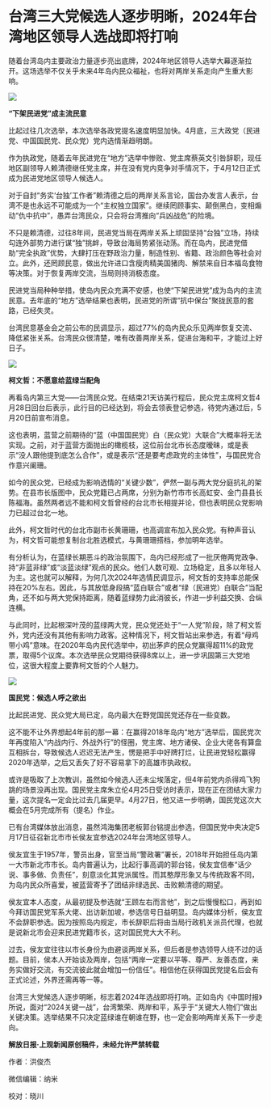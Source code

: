 # 台湾三大党候选人逐步明晰，2024年台湾地区领导人选战即将打响

随着台湾岛内主要政治力量逐步亮出底牌，2024年地区领导人选举大幕逐渐拉开。这场选举不仅关乎未来4年岛内民众福祉，也将对两岸关系走向产生重大影响。

![](https://inews.gtimg.com/newsapp_bt/0/15787034940/1000)

**“下架民进党”成主流民意**

比起过往几次选举，本次选举各政党提名速度明显加快。4月底，三大政党（民进党、中国国民党、民众党）党内选情渐趋明朗。

作为执政党，随着去年民进党在“地方”选举中惨败、党主席蔡英文引咎辞职，现任地区副领导人赖清德继任党主席，并在没有党内竞争对手情况下，于4月12日正式成为民进党地区领导人候选人。

对于自封“务实‘台独’工作者”赖清德之后的两岸关系言论，国台办发言人表示，台湾不是也永远不可能成为一个“主权独立国家”。继续罔顾事实、颠倒黑白，变相煽动“仇中抗中”，愚弄台湾民众，只会将台湾推向“兵凶战危”的险境。

不只是赖清德，过往8年间，民进党当局在两岸关系上顽固坚持“台独”立场，持续勾连外部势力进行谋“独”挑衅，导致台海局势紧张动荡。而在岛内，民进党借助“完全执政”优势，大肆打压在野政治力量，制造性别、省籍、政治颜色等社会对立。此外，还罔顾民意，做出允许进口含瘦肉精美国猪肉、解禁来自日本福岛食物等决策。对于恢复两岸交流，当局则持消极态度。

民进党当局种种举措，使岛内民众充满不安感，也使“下架民进党”成为岛内的主流民意。去年底的“地方”选举结果也表明，民进党的所谓“抗中保台”聚拢民意的套路，已经失灵。

台湾民意基金会之前公布的民调显示，超过77%的岛内民众乐见两岸恢复交流、降低紧张关系。台湾民众很清楚，唯有改善两岸关系，促进台海和平，才能过上好日子。

![](https://inews.gtimg.com/newsapp_bt/0/15787034941/1000)

**柯文哲：不愿意给蓝绿当配角**

再看岛内第三大党——台湾民众党。在结束21天访美行程后，民众党主席柯文哲4月28日回台后表示，此行目的已经达到，将会去领表登记参选，待党内通过后，5月20日前宣布消息。

这也表明，蓝营之前期待的“蓝（中国国民党）白（民众党）大联合”大概率将无法实现。之前，对于蓝营方面抛出的橄榄枝，这位前台北市长态度暧昧，或是表示“没人跟他提到底怎么合作”，或是表示“还是要考虑政党的主体性”，与国民党合作意兴阑珊。

如今的民众党，已经成为影响选情的“关键少数”，俨然一副与两大党分庭抗礼的架势。在县市长版图中，民众党籍已占两席，分别为新竹市市长高虹安、金门县县长陈福海。虽然两者远不能和柯文哲曾经的台北市长相提并论，但也表明民众党影响力已超过台北一地。

此外，柯文哲时代的台北市副市长黄珊珊，也高调宣布加入民众党。有种声音认为，柯文哲可能想复制台北胜选模式，与黄珊珊搭档，参加明年选举。

有分析认为，在蓝绿长期恶斗的政治氛围下，岛内已经形成了一批厌倦两党政争、持“非蓝非绿”或“淡蓝淡绿”观点的民众。他们人数可观、立场稳定，且多以年轻人为主。这也就可以解释，为何几次2024年选情民调显示，柯文哲的支持率总能保持在20%左右。因此，与其放低身段搞“蓝白联合”或者“绿（民进党）白联合”当配角，还不如与两大党保持距离，随着蓝绿势力此消彼长，作进一步利益交换、合纵连横。

与此同时，比起根深叶茂的蓝绿两大党，民众党还处于“一人党”阶段，除了柯文哲外，党内还没有其他有影响力政客。这种情况下，柯文哲站出来参选，有着“母鸡带小鸡”意味。在2020年岛内民代选举中，初出茅庐的民众党赢得超11%的政党票，取得5个议席。本次选举民众党期待获得8席以上，进一步巩固第三大党地位，这很大程度上要靠柯文哲的个人魅力。

![](https://inews.gtimg.com/newsapp_bt/0/15787034943/1000)

**国民党：候选人呼之欲出**

比起民进党、民众党大局已定，岛内最大在野党国民党还存在一些变数。

这不能不让外界想起4年前的那一幕：在赢得2018年岛内“地方”选举后，国民党次年再度陷入“内战内行、外战外行”的怪圈，党主席、地方诸侯、企业大佬各有算盘互相拆台，导致候选人迟迟无法产生，愣是把手中好牌打烂，让民进党轻松赢得2020年选举，之后又丢失了好不容易拿下的高雄市执政权。

或许是吸取了上次教训，虽然如今候选人还未尘埃落定，但4年前党内杀得鸡飞狗跳的场景没再出现。国民党主席朱立伦4月25日受访时表示，现在正在团结大家力量，这次提名一定会比过去几届更早。4月27日，他又进一步明确，国民党这次大概会在5月完成所有（提名）作业。

已有台湾媒体放出消息，虽然鸿海集团老板郭台铭提出参选，但国民党中央决定5月17日征召新北市市长侯友宜参选2024年台湾地区领导人。

侯友宜生于1957年，警员出身，官至当局“警政署”署长，2018年开始担任岛内第一大市新北市市长。岛内普遍认为，比起行事高调的郭台铭，侯友宜信奉“话少说、事多做、负责任”，刻意淡化其党派属性。而其憨厚形象又与传统政客不同，为岛内民众所喜爱，被蓝营寄予了团结非绿选民、击败赖清德的期望。

侯友宜本人态度，从最初提及参选就“王顾左右而言他”，到之后慢慢松口，再到如今拜访国民党军系大佬、出访新加坡，参选信号日益明显。岛内媒体分析，侯友宜不会辞职参选。因为按照岛内规定，市长辞职后将由当局行政机关派员代理，也就是说新北市会迎来民进党籍市长，这对国民党大大不利。

过去，侯友宜往往以市长身份为由避谈两岸关系，但后者是参选领导人绕不过的话题。目前，侯本人开始谈及两岸，包括“两岸一定要以平等、尊严、友善态度，来务实做好交流，有交流彼此就会增加一份信任”。相信他在获得国民党提名后会有正式论述，外界还需再等一等。

台湾三大党候选人逐步明晰，标志着2024年选战即将打响。正如岛内《中国时报》所说，面对“2024关键一战”，台湾繁荣、两岸和平，系乎于“关键大人物们”做出关键决策。选举结果不只决定蓝绿谁在朝谁在野，也一定会影响两岸关系下一步走向。

**解放日报·上观新闻原创稿件，未经允许严禁转载**

作者：洪俊杰

微信编辑：纳米

校对：晓川

